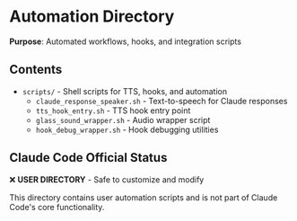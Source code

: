 # Automation Directory

**Purpose**: Automated workflows, hooks, and integration scripts

## Contents
- `scripts/` - Shell scripts for TTS, hooks, and automation
  - `claude_response_speaker.sh` - Text-to-speech for Claude responses
  - `tts_hook_entry.sh` - TTS hook entry point
  - `glass_sound_wrapper.sh` - Audio wrapper script
  - `hook_debug_wrapper.sh` - Hook debugging utilities

## Claude Code Official Status
❌ **USER DIRECTORY** - Safe to customize and modify

This directory contains user automation scripts and is not part of Claude Code's core functionality.